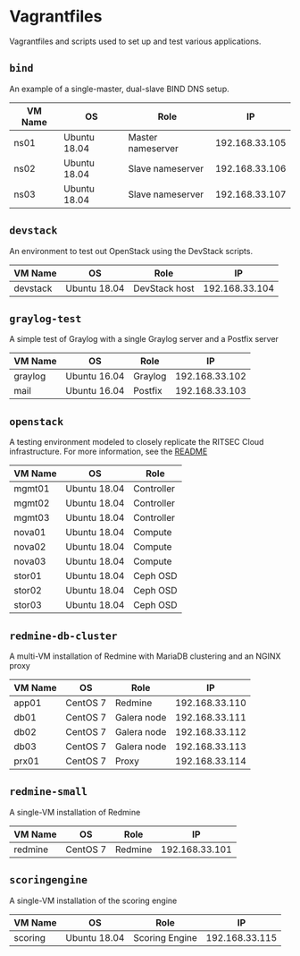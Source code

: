 # Vagrantfiles
Vagrantfiles and scripts used to set up and test various applications.

## `bind`
An example of a single-master, dual-slave BIND DNS setup.

| VM Name  | OS           | Role              | IP             |
|----------|--------------|-------------------|----------------|
| ns01     | Ubuntu 18.04 | Master nameserver | 192.168.33.105 |
| ns02     | Ubuntu 18.04 | Slave nameserver  | 192.168.33.106 |
| ns03     | Ubuntu 18.04 | Slave nameserver  | 192.168.33.107 |

## `devstack`
An environment to test out OpenStack using the DevStack scripts.

| VM Name  | OS           | Role          | IP             |
|----------|--------------|---------------|----------------|
| devstack | Ubuntu 18.04 | DevStack host | 192.168.33.104 |

## `graylog-test`
A simple test of Graylog with a single Graylog server and a Postfix server

| VM Name | OS           | Role    | IP             |
|---------|--------------|---------|----------------|
| graylog | Ubuntu 16.04 | Graylog | 192.168.33.102 |
| mail    | Ubuntu 16.04 | Postfix | 192.168.33.103 |

## `openstack`
A testing environment modeled to closely replicate the RITSEC Cloud
infrastructure. For more information, see the [README](./openstack/README.md)

| VM Name | OS           | Role       |
|---------|--------------|------------|
| mgmt01  | Ubuntu 18.04 | Controller |
| mgmt02  | Ubuntu 18.04 | Controller |
| mgmt03  | Ubuntu 18.04 | Controller |
| nova01  | Ubuntu 18.04 | Compute    |
| nova02  | Ubuntu 18.04 | Compute    |
| nova03  | Ubuntu 18.04 | Compute    |
| stor01  | Ubuntu 18.04 | Ceph OSD   |
| stor02  | Ubuntu 18.04 | Ceph OSD   |
| stor03  | Ubuntu 18.04 | Ceph OSD   |

## `redmine-db-cluster`
A multi-VM installation of Redmine with MariaDB clustering and an NGINX proxy

| VM Name | OS       | Role        | IP             |
|---------|----------|-------------|----------------|
| app01   | CentOS 7 | Redmine     | 192.168.33.110 |
| db01    | CentOS 7 | Galera node | 192.168.33.111 |
| db02    | CentOS 7 | Galera node | 192.168.33.112 |
| db03    | CentOS 7 | Galera node | 192.168.33.113 |
| prx01   | CentOS 7 | Proxy       | 192.168.33.114 |

## `redmine-small`
A single-VM installation of Redmine

| VM Name | OS       | Role    | IP             |
|---------|----------|---------|----------------|
| redmine | CentOS 7 | Redmine | 192.168.33.101 |

## `scoringengine`
A single-VM installation of the scoring engine

| VM Name | OS           | Role           | IP             |
|---------|--------------|----------------|----------------|
| scoring | Ubuntu 18.04 | Scoring Engine | 192.168.33.115 |
